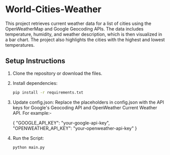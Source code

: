# World-Cities-Weather
This project retrieves current weather data for a list of cities using the OpenWeatherMap and Google Geocoding APIs. The data includes temperature, humidity, and weather description, which is then visualized in a bar chart. The project also highlights the cities with the highest and lowest temperatures.


## Setup Instructions
1. Clone the repository or download the files.
2. Install dependencies:
   ```bash
   pip install -r requirements.txt
3. Update config.json: 
    Replace the placeholders in config.json with the API keys for Google's Geocoding API and OpenWeather Current Weather API. For example:-
   
    {
    "GOOGLE_API_KEY": "your-google-api-key",
    "OPENWEATHER_API_KEY": "your-openweather-api-key"
    }

   
4. Run the Script:
    ```bash
    python main.py
